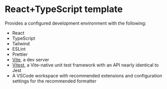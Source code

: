 # React+TypeScript template

Provides a configured development environment with the following:

- React
- TypeScript
- Tailwind
- ESLint
- Prettier
- [Vite](https://vitejs.dev/guide/why.html), a dev server
- [Vitest](https://vitest.dev/guide/why.html), a Vite-native unit test framework with an API nearly identical to Jest
- A VSCode workspace with recommended extensions and configuration settings for the recommended formatter
